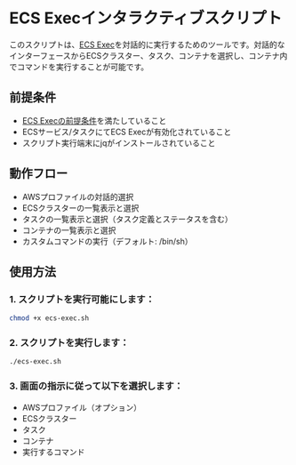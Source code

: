 # ECS Execインタラクティブスクリプト

このスクリプトは、[ECS Exec](https://docs.aws.amazon.com/ja_jp/AmazonECS/latest/developerguide/ecs-exec.html)を対話的に実行するためのツールです。対話的なインターフェースからECSクラスター、タスク、コンテナを選択し、コンテナ内でコマンドを実行することが可能です。

## 前提条件

- [ECS Execの前提条件](https://docs.aws.amazon.com/ja_jp/AmazonECS/latest/developerguide/ecs-exec.html#ecs-exec-prerequisites)を満たしていること
- ECSサービス/タスクにてECS Execが有効化されていること
- スクリプト実行端末にjqがインストールされていること

## 動作フロー

- AWSプロファイルの対話的選択
- ECSクラスターの一覧表示と選択
- タスクの一覧表示と選択（タスク定義とステータスを含む）
- コンテナの一覧表示と選択
- カスタムコマンドの実行（デフォルト: /bin/sh）

## 使用方法

### 1. スクリプトを実行可能にします：

```bash
chmod +x ecs-exec.sh
```

### 2. スクリプトを実行します：

```bash
./ecs-exec.sh
```

### 3. 画面の指示に従って以下を選択します：

- AWSプロファイル（オプション）
- ECSクラスター
- タスク
- コンテナ
- 実行するコマンド